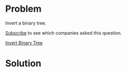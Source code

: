 
# Problem

Invert a binary tree.

[Subscribe](/subscribe/) to see which companies asked this question.



[Invert Binary Tree](https://leetcode.com/problems/invert-binary-tree)

# Solution



